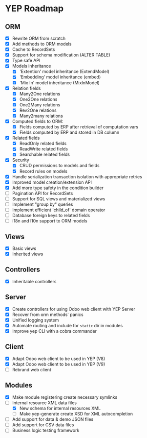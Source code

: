 YEP Roadmap
===========

ORM
---
- [X] Rewrite ORM from scratch
- [X] Add methods to ORM models
- [X] Cache to RecordSets
- [X] Support for schema modification (ALTER TABLE)
- [X] Type safe API
- [X] Models inheritance
    - [X] 'Extention' model inheritance (ExtendModel)
    - [X] 'Embedding' model inheritance (embed)
    - [X] 'Mix In' model inheritance (MixInModel)
- [X] Relation fields
    - [X] Many2One relations
    - [X] One2One relations
    - [X] One2Many relations
    - [X] Rev2One relations
    - [X] Many2many relations
- [X] Computed fields to ORM:
    - [X] Fields computed by ERP after retrieval of computation vars
    - [X] Fields computed by ERP and stored in DB column
- [X] Related fields
    - [X] ReadOnly related fields
    - [X] ReadWrite related fields
    - [X] Searchable related fields
- [X] Security
    - [X] CRUD permissions to models and fields
    - [X] Record rules on models
- [X] Handle serialization transaction isolation with appropriate retries
- [X] Improved model creation/extension API
- [X] Add more type safety in the condition builder
- [ ] Pagination API for RecordSets
- [ ] Support for SQL views and materialized views
- [ ] Implement "group by" queries
- [ ] Implement efficient 'child_of' domain operator
- [ ] Database foreign keys to related fields
- [ ] i18n and l10n support to ORM models

Views
-----
- [X] Basic views
- [X] Inherited views

Controllers
-----------
- [X] Inheritable controllers

Server
------
- [X] Create controllers for using Odoo web client with YEP Server
- [X] Recover from orm methods' panics
- [X] Unified logging system
- [X] Automate routing and include for `static` dir in modules
- [X] Improve yep CLI with a cobra commander

Client
------
- [X] Adapt Odoo web client to be used in YEP (V8)
- [X] Adapt Odoo web client to be used in YEP (V9)
- [ ] Rebrand web client

Modules
-------
- [X] Make module registering create necessary symlinks
- [ ] Internal resource XML data files
    - [X] New schema for internal resources XML
    - [ ] Make yep-generate create XSD for XML autocompletion
- [ ] Add support for data & demo JSON files
- [ ] Add support for CSV data files
- [ ] Business logic testing framework
